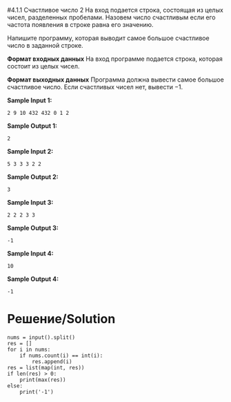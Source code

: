 #4.1.1 Счастливое число 2
На вход подается строка, состоящая из целых чисел, разделенных пробелами. Назовем число счастливым если его частота появления в строке равна его значению.

Напишите программу, которая выводит самое большое счастливое число в заданной строке.

**Формат входных данных**
На вход программе подается строка, которая состоит из целых чисел.

**Формат выходных данных**
Программа должна вывести самое большое счастливое число. Если счастливых чисел нет, вывести −1.

**Sample Input 1:**
```
2 9 10 432 432 0 1 2
```
**Sample Output 1:**
```
2
```
**Sample Input 2:**
```
5 3 3 3 2 2
```
**Sample Output 2:**
```
3
```
**Sample Input 3:**
```
2 2 2 3 3
```
**Sample Output 3:**
```
-1
```
**Sample Input 4:**
```
10
```
**Sample Output 4:**
```
-1
```
# Решение/Solution

```
nums = input().split()
res = []
for i in nums:
    if nums.count(i) == int(i):
        res.append(i)
res = list(map(int, res))
if len(res) > 0:
    print(max(res))
else:
    print('-1')
```
